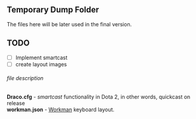 ## Temporary Dump Folder

The files here will be later used in the final version.

## TODO  

 - [ ] Implement smartcast  
 - [ ] create layout images  

###### file description

**Draco.cfg** - *smartcast* functionality in Dota 2, in other words, quickcast on release  
**workman.json** - [Workman](http://workmanlayout.com) keyboard layout.
